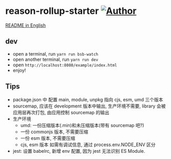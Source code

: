
# reason-rollup-starter [![Author](https://img.shields.io/badge/Author-leohxj-blue.svg)](http://finalhome.org)

[README in English](README.md)

## dev
- open a terminal, run `yarn run bsb-watch`
- open another terminal, run `yarn run dev`
- open `http://localhost:8080/example/index.html`
- enjoy!

## Tips
- package.json 中 配置 main, module, unpkg 指向 cjs, esm, umd 三个版本
- sourcemap, 应该在 development 版本中输出, 生产环境不需要, library 会被应用层再次打包, 由应用控制 sourcemap 的输出
- 生产环境
  - umd: 一份压缩版本(.min)和未压缩版本(带有 sourcemap 吧?)
  - 一份 commonjs 版本, 不需要压缩
  - 一份 esm 版本, 不需要压缩
  - cjs, esm 版本 如需有调试信息, 通过 process.env.NODE_ENV 区分
- jest: 设置 babelrc, 新增 env 配置, 因为 jest 无法识别 ES Module.
